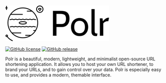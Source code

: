 ![Polr Logo](logo.png)

[![GitHub license](https://img.shields.io/badge/license-GPLv2%2B-blue.svg)](about/license)
[![GitHub release](https://img.shields.io/github/release/cydrobolt/polr.svg)](https://github.com/cydrobolt/polr/releases)

Polr is a beautiful, modern, lightweight, and minimalist open-source URL shortening application. It allows you to host your own URL shortener, to brand your URLs, and to gain control over your data. Polr is especially easy to use, and provides a modern, themable interface.
